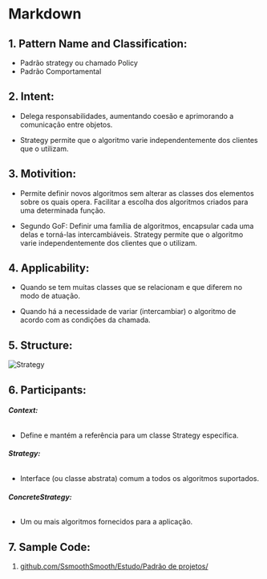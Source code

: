 # **Markdown**

## 1. **Pattern Name and Classification:**
* Padrão strategy ou chamado Policy
* Padrão Comportamental

## 2. **Intent:**
*  Delega responsabilidades, aumentando coesão e aprimorando a comunicação entre objetos.

* Strategy permite que o algoritmo varie independentemente dos clientes que o utilizam.

## 3. **Motivition:**
* Permite definir novos algoritmos sem alterar as classes dos elementos sobre os quais opera. Facilitar a escolha dos algoritmos criados para uma determinada função.

* Segundo GoF: Definir uma família de algoritmos, encapsular cada uma delas e torná-las intercambiáveis. Strategy permite que o algoritmo varie independentemente dos clientes que o utilizam.

## 4. **Applicability:**
* Quando se tem muitas classes que se relacionam e que diferem no modo de atuação.

* Quando há a necessidade de variar (intercambiar) o algoritmo de acordo com as condições da chamada.

## 5. **Structure:**
![Strategy]()

## 6. **Participants:**

######    **Context:**
* Define e mantém a referência para um classe Strategy específica.

######    **Strategy:**
* Interface (ou classe abstrata) comum a todos os algoritmos suportados.

######    **ConcreteStrategy:**
* Um ou mais algoritmos fornecidos para a aplicação.

## 7. **Sample Code:**
1. [github.com/SsmoothSmooth/Estudo/Padrão de projetos/]()


